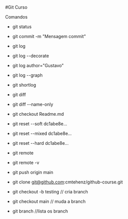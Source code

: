 #Git Curso

Comandos 

 - git status
 - git commit -m "Mensagem commit"

 - git log
 - git log --decorate
 - git log author="Gustavo"
 - git log --graph
 - git shortlog

 - git diff
 - git diff --name-only 

 - git checkout Readme.md

 - git reset --soft dc1abe8e...
 - git reset --mixed dc1abe8e...
 - git reset --hard dc1abe8e...

 - git remote
 - git remote -v

 - git push origin main


 - git clone git@github.com:cmtehenz/github-course.git

 - git checkout -b testing // cria branch
 - git checkout main // muda a branch
 - git branch //lista os branch